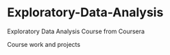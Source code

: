 # Exploratory-Data-Analysis
Exploratory Data Analysis Course from Coursera

Course work and projects
